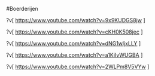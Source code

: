 #Boerderijen

?v[
https://www.youtube.com/watch?v=9x9KUDGS8jw
]


?v[
https://www.youtube.com/watch?v=cKH0K508jec
]

?v[
https://www.youtube.com/watch?v=dNG1wljxLLY
]

?v[
https://www.youtube.com/watch?v=a1KiIvWUGBA
]

?v[
https://www.youtube.com/watch?v=2WLPm8V5VYw
]
